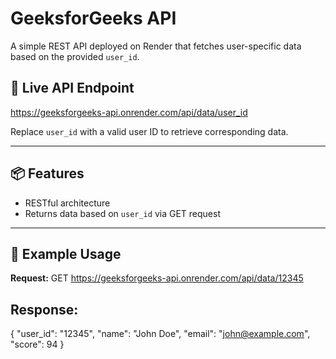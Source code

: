 # GeeksforGeeks API

A simple REST API deployed on Render that fetches user-specific data based on the provided `user_id`.

## 🔗 Live API Endpoint

https://geeksforgeeks-api.onrender.com/api/data/user_id


Replace `user_id` with a valid user ID to retrieve corresponding data.

---

## 📦 Features

- RESTful architecture
- Returns data based on `user_id` via GET request
---

## 🧪 Example Usage

**Request:**
GET https://geeksforgeeks-api.onrender.com/api/data/12345

## Response:
{
  "user_id": "12345",
  "name": "John Doe",
  "email": "john@example.com",
  "score": 94
}
